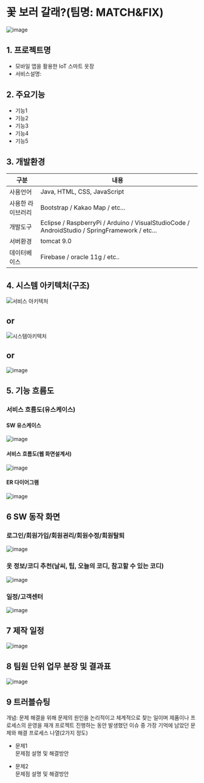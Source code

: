 # 꽃 보러 갈래?(팀명: MATCH&FIX)
![image](https://user-images.githubusercontent.com/99248886/166611412-9fc116d1-6efe-40ea-acc6-2ddd7b4f26e7.png)

## 1. 프로젝트명
* 모바일 앱을 활용한 IoT 스마트 옷장
* 서비스설명: 

## 2. 주요기능
* 기능1
* 기능2
* 기능3
* 기능4
* 기능5

## 3. 개발환경
|구분|내용|
|------|---|
|사용언어|Java, HTML, CSS, JavaScript|
|사용한 라이브러리| Bootstrap / Kakao Map / etc...|
|개발도구|Eclipse / RaspberryPi  /  Arduino  /  VisualStudioCode  /  AndroidStudio  / SpringFramework / etc...|
|서버환경|tomcat 9.0|
|데이터베이스|Firebase  /  oracle 11g / etc..|

## 4. 시스템 아키텍처(구조)
![서비스 아키텍처](https://user-images.githubusercontent.com/25995055/169925538-15867bd9-aa0b-42fc-a39b-88981e926e51.png)

## or

![시스템아키텍처](https://user-images.githubusercontent.com/25995055/170392500-b7a8a992-ae9e-4b42-80e9-f5187e556f3b.png)

## or 
![image](https://user-images.githubusercontent.com/25995055/171581143-64c8b5e2-ef1b-4bda-87ff-4c4aaa272dca.png)



## 5. 기능 흐름도
### 서비스 흐름도(유스케이스)
#### SW 유스케이스
![image](https://user-images.githubusercontent.com/99248886/166611717-6a761c62-393f-444b-9945-34d5533b50dc.png)
#### 서비스 흐름도(웹 화면설계서)
![image](https://user-images.githubusercontent.com/99248886/166611795-b01ddc4f-8236-4955-ae77-be4b576025d7.png)
#### ER 다이어그램
![image](https://user-images.githubusercontent.com/25995055/169925318-102784c2-893f-4fd7-bec9-a54c44b669d4.png)

## 6 SW 동작 화면

### 로그인/회원가입/회원괸리/회원수정/회원탈퇴
![image](https://user-images.githubusercontent.com/99248886/166612486-a17733a6-a3bb-4fd5-873f-57020ab80a16.png)

### 옷 정보/코디 추천(날씨, 팁, 오늘의 코디, 참고할 수 있는 코디)
![image](https://user-images.githubusercontent.com/99248886/166612875-aee9b25d-00ff-4c07-a21f-975ccd8e6a0f.png)

### 일정/고객센터
![image](https://user-images.githubusercontent.com/99248886/166612374-a2f6d85b-501d-4a51-a0d1-8cde0c07ebf2.png)

## 7 제작 일정
![image](https://user-images.githubusercontent.com/99248886/166612988-dc4d1968-a694-456c-b7fe-b65feef835bb.png)

## 8 팀원 단위 업무 분장 및 결과표
![image](https://user-images.githubusercontent.com/99248886/166613023-0cd70ef4-9f0d-4f6c-b8b1-7395e67684a1.png)

## 9 트러블슈팅
개념: 문제 해결을 위해 문제의 원인을 논리적이고 체계적으로 찾는 일이며 제품이나 프로세스의 운영을 재개
프로젝트 진행하는 동안 발생했던 이슈 중 가장 기억에 남았던 문제와 해결 프로세스 나열(2가지 정도)
* 문제1<br>
 문제점 설명 및 해결방안
 
* 문제2<br>
 문제점 설명 및 해결방안

